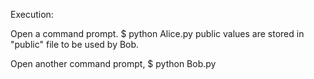 Execution:

Open a command prompt. $ python Alice.py
public values are stored in "public" file to be used by Bob.

Open another command prompt, $ python Bob.py

